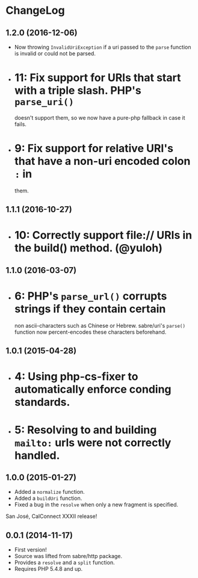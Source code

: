 ChangeLog
=========

1.2.0 (2016-12-06)
------------------

* Now throwing `InvalidUriException` if a uri passed to the `parse` function is invalid or could not be parsed.
* # 11: Fix support for URIs that start with a triple slash. PHP's `parse_uri()`
  doesn't support them, so we now have a pure-php fallback in case it fails.
* # 9: Fix support for relative URI's that have a non-uri encoded colon `:` in
  them.

1.1.1 (2016-10-27)
------------------

* # 10: Correctly support file:// URIs in the build() method. (@yuloh)

1.1.0 (2016-03-07)
------------------

* # 6: PHP's `parse_url()` corrupts strings if they contain certain
  non ascii-characters such as Chinese or Hebrew. sabre/uri's `parse()`
  function now percent-encodes these characters beforehand.

1.0.1 (2015-04-28)
------------------

* # 4: Using php-cs-fixer to automatically enforce conding standards.
* # 5: Resolving to and building `mailto:` urls were not correctly handled.

1.0.0 (2015-01-27)
------------------

* Added a `normalize` function.
* Added a `buildUri` function.
* Fixed a bug in the `resolve` when only a new fragment is specified.

San José, CalConnect XXXII release!

0.0.1 (2014-11-17)
------------------

* First version!
* Source was lifted from sabre/http package.
* Provides a `resolve` and a `split` function.
* Requires PHP 5.4.8 and up.
